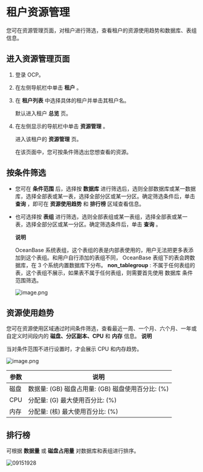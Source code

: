 租户资源管理
===========================

您可在资源管理页面，对租户进行筛选，查看租户的资源使用趋势和数据库、表组信息。

进入资源管理页面
-----------------------------

1. 登录 OCP。



2. 在左侧导航栏中单击 **租户** 。



3. 在 **租户列表** 中选择具体的租户并单击其租户名。

   默认进入租户 **总览** 页。


4. 在左侧显示的导航栏中单击 **资源管理** 。

   进入该租户的 **资源管理** 页。

   在该页面中，您可按条件筛选出您想查看的资源。





**按条件筛选**
------------------------------

* 您可在 **条件范围** 后，选择按 **数据库** 进行筛选后，选则全部数据库或某一数据库，选择全部表或某一表，选择全部分区或某一分区。确定筛选条件后，单击 **查询** ，即可在 **资源使用趋势** 和 **排行榜** 区域查看信息。



* 也可选择按 **表组** 进行筛选，选则全部表组或某一表组，选择全部表或某一表，选择全部分区或某一分区。确定筛选条件后，单击 **查询** 。

  **说明**



  OceanBase 系统表组，这个表组的表是内部表使用的，用户无法把更多表添加到这个表组。和用户自行添加的表组不同， OceanBase 表组下的表会跨数据库，在 3 个系统内置数据库下分布。 __non_tablegroup__ : 不属于任何表组的表，这个表组不展示，如果表不属于任何表组，则需要首先使用 数据库 条件范围筛选。

  ![image.png](https://help-static-aliyun-doc.aliyuncs.com/assets/img/zh-CN/0972988061/p199966.png "image.png")
  




**资源使用趋势**
-------------------------------

您可在资源使用区域通过时间条件筛选，查看最近一周、一个月、六个月、一年或自定义时间段内的 **磁盘、分区副本、CPU** 和 **内存** 信息。
**说明**



当对条件范围不进行设置时，才会展示 CPU 和内存趋势。

![image.png](https://help-static-aliyun-doc.aliyuncs.com/assets/img/zh-CN/0972988061/p199967.png "image.png")


| **参数** |                               **说明**                               |
|--------|--------------------------------------------------------------------|
| 磁盘     | 数据量: (GB) 磁盘占用量: (GB) 磁盘使用百分比: (%) |
| CPU    | 分配量: (G) 最大使用百分比: (%)                              |
| 内存     | 分配量: (核) 最大使用百分比: (%)                              |



**排行榜**
----------------------------

可根据 **数据量** 或 **磁盘占用量** 对数据库和表组进行排序。

![09151928](https://help-static-aliyun-doc.aliyuncs.com/assets/img/zh-CN/8260562361/p327124.png)
